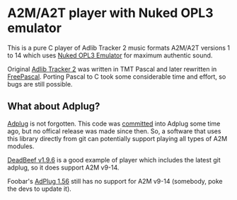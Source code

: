 # A2M/A2T player with Nuked OPL3 emulator

This is a pure C player of Adlib Tracker 2 music formats A2M/A2T versions 1 to 14 which uses [Nuked OPL3 Emulator](https://github.com/nukeykt/Nuked-OPL3) for maximum authentic sound.

Original [Adlib Tracker 2](https://web.archive.org/web/20241208054547/http://adlibtracker.net/) was written in TMT Pascal and later rewritten in [FreePascal](https://github.com/ijsf/at2). Porting Pascal to C took some considerable time and effort, so bugs are still possible.

## What about Adplug?

[Adplug](https://adplug.github.io/) is not forgotten. This code was [committed](https://github.com/adplug/adplug/blob/master/src/a2m-v2.cpp) into Adplug some time ago, but no offical release was made since then. So, a software that uses this library directly from git can potentially support playing all types of A2M modules.

[DeadBeef v1.9.6](https://deadbeef.sourceforge.io/) is a good example of player which includes the latest git adplug, so it does support A2M v9-14.

Foobar's [AdPlug 1.56](https://www.foobar2000.org/components/view/foo_input_adplug) still has no support for A2M v9-14 (somebody, poke the devs to update it).
